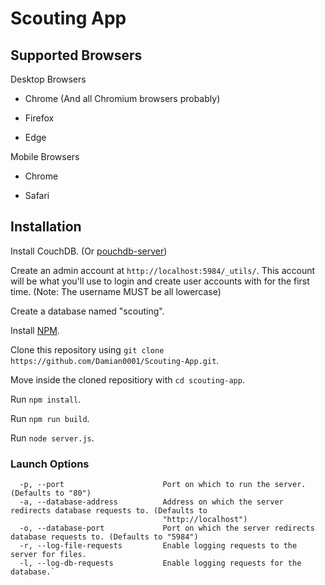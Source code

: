 # Scouting App

## Supported Browsers
Desktop Browsers
* Chrome (And all Chromium browsers probably)

* Firefox

* Edge

Mobile Browsers
* Chrome

* Safari


## Installation
Install CouchDB. (Or [pouchdb-server](https://github.com/pouchdb/pouchdb-server))

Create an admin account at `http://localhost:5984/_utils/`. This account will be what you'll use to login and create user accounts with for the first time. (Note: The username MUST be all lowercase)

Create a database named "scouting".

Install [NPM](https://www.npmjs.com/get-npm).

Clone this repository using `git clone https://github.com/Damian0001/Scouting-App.git`.

Move inside the cloned repositiory with `cd scouting-app`.

Run `npm install`.

Run `npm run build`.

Run `node server.js`.

### Launch Options

``` -d, --directory                 The location of the directory to stream content from. (Defaults to "dist")
  -p, --port                      Port on which to run the server. (Defaults to "80")
  -a, --database-address          Address on which the server redirects database requests to. (Defaults to
                                  "http://localhost")
  -o, --database-port             Port on which the server redirects database requests to. (Defaults to "5984")
  -r, --log-file-requests         Enable logging requests to the server for files.
  -l, --log-db-requests           Enable logging requests for the database.`
